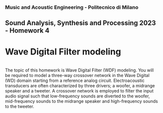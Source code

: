 ### Music and Acoustic Engineering - Politecnico di Milano 
## Sound Analysis, Synthesis and Processing 2023 - Homework 4
# Wave Digital Filter modeling
<br>
 The topic of this homework is Wave Digital Filter (WDF) modeling. You will be required to model a
 three-way crossover network in the Wave Digital (WD) domain starting from a reference analog circuit.
 Electroacoustic transducers are often characterized by three drivers; a woofer, a midrange speaker
 and a tweeter. A crossover network is employed to filter the input audio signal such that low-frequency
 sounds are diverted to the woofer, mid-frequency sounds to the midrange speaker and high-frequency
 sounds to the tweeter. 

